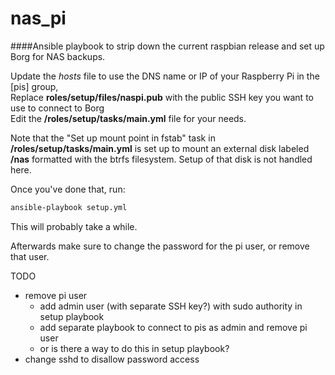 # nas_pi
####Ansible playbook to strip down the current raspbian release and set up Borg for NAS backups.

Update the *hosts* file to use the DNS name or IP of your Raspberry Pi in the [pis] group,<br />
Replace **roles/setup/files/naspi.pub** with the public SSH key you want to use to connect to Borg<br />
Edit the **/roles/setup/tasks/main.yml** file for your needs.

Note that the "Set up mount point in fstab" task in **/roles/setup/tasks/main.yml** is set up to mount an external disk labeled **/nas** formatted with the btrfs filesystem.  Setup of that disk is not handled here.

Once you've done that, run:
```bash
ansible-playbook setup.yml
```

This will probably take a while.

Afterwards make sure to change the password for the pi user, or remove that user.

TODO
- remove pi user
  - add admin user (with separate SSH key?) with sudo authority in setup playbook
  - add separate playbook to connect to pis as admin and remove pi user
  - or is there a way to do this in setup playbook?
- change sshd to disallow password access
